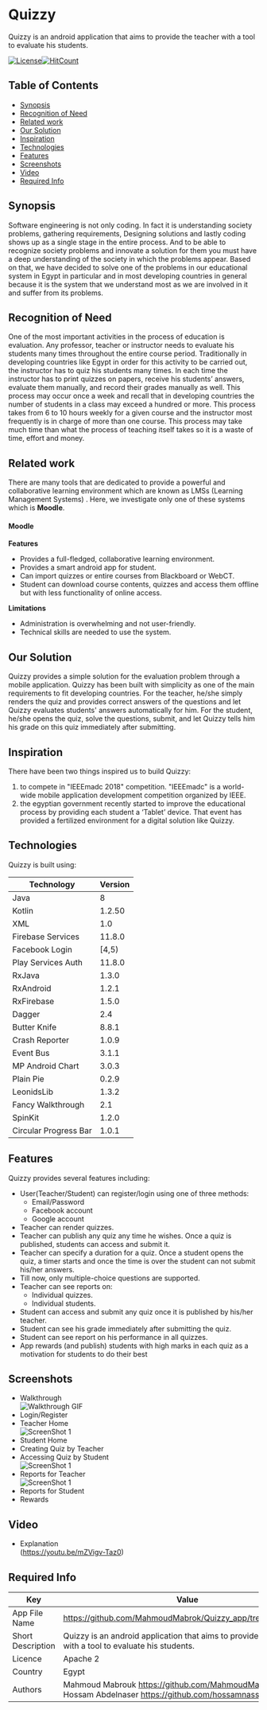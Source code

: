 # Quizzy
Quizzy is an android application that aims to provide the teacher with a tool to evaluate his students.

[![License](https://img.shields.io/hexpm/l/plug.svg)](http://doge.mit-license.org)[![HitCount](http://hits.dwyl.io/MahmoudMabrok/Quizzy_app.svg)](http://hits.dwyl.io/MahmoudMabrok/Quizzy_app)

## Table of Contents
* [Synopsis](#Synopsis)
* [Recognition of Need](#Recognition-of-Need)
* [Related work](#Related-work)
* [Our Solution](#Our-Solution)
* [Inspiration](#Inspiration)
* [Technologies](#Technologies)
* [Features](#Features)
* [Screenshots](#Screenshots)
* [Video](#Video)
* [Required Info](#Required-Info)

## Synopsis
Software engineering is not only coding. In fact it is understanding society problems, gathering requirements, Designing solutions and lastly coding shows up as a single stage in the entire process. And to be able to recognize society problems and innovate a solution for them you must have a deep understanding of the society in which the problems appear. Based on that, we have decided to solve one of the problems in our educational system in Egypt in particular and in most developing countries in general because it is the system that we understand most as we are involved in it and suffer from its problems.

## Recognition of Need
One of the most important activities in the process of education is evaluation. Any professor, teacher or instructor needs to evaluate his students many times throughout the entire course period. Traditionally in developing countries like Egypt in order for this activity to be carried out, the instructor has to quiz his students many times. In each time the instructor has to print quizzes on papers, receive his students’ answers, evaluate them manually, and record their grades manually as well. This process may occur once a week and recall that in developing countries the number of students in a class may exceed a hundred or more. This process takes from 6 to 10 hours weekly for a given course and the instructor most frequently is in charge of more than one course. This process may take much time than what the process of teaching itself takes so it is a waste of time, effort and money.

## Related work
There are many tools that are dedicated to provide a powerful and collaborative learning environment which are known as LMSs (Learning Management Systems) . Here, we investigate only one of these systems which is **Moodle**.

#### Moodle
**Features**
* Provides a full-fledged, collaborative learning environment.
* Provides a smart android app for student.
* Can import quizzes or entire courses from Blackboard or WebCT.
* Student can download course contents, quizzes and access them offline but with less functionality of online access.

**Limitations**
* Administration is overwhelming and not user-friendly.
* Technical skills are needed to use the system.

## Our Solution
Quizzy provides a simple solution for the evaluation problem through a mobile application. Quizzy has been built with simplicity as one of the main requirements to fit developing countries. For the teacher, he/she simply renders the quiz and provides correct answers of the questions and let Quizzy evaluates students' answers automatically for him. For the student, he/she opens the quiz, solve the questions, submit, and let Quizzy tells him his grade on this quiz immediately after submitting. 

## Inspiration
There have been two things inspired us to build Quizzy:
1. to compete in "IEEEmadc 2018" competition. "IEEEmadc" is a world-wide mobile application development competition organized by IEEE.
1. the egyptian government recently started to improve the educational process by providing each student a ‘Tablet’ device. That event has provided a fertilized environment for a digital solution like Quizzy.

## Technologies
Quizzy is built using:

Technology | Version
---------- | -------
Java | 8
Kotlin | 1.2.50 
XML | 1.0
Firebase Services | 11.8.0
Facebook Login | [4,5)
Play Services Auth | 11.8.0
RxJava | 1.3.0
RxAndroid | 1.2.1
RxFirebase | 1.5.0
Dagger | 2.4
Butter Knife | 8.8.1
Crash Reporter | 1.0.9
Event Bus | 3.1.1
MP Android Chart | 3.0.3
Plain Pie | 0.2.9
LeonidsLib | 1.3.2
Fancy Walkthrough | 2.1
SpinKit | 1.2.0
Circular Progress Bar | 1.0.1 

## Features
Quizzy provides several features including:
* User(Teacher/Student) can register/login using one of three methods:
  * Email/Password
  * Facebook account
  * Google account
* Teacher can render quizzes.
* Teacher can publish any quiz any time he wishes. Once a quiz is published, students can access and submit it.
* Teacher can specify a duration for a quiz. Once a student opens the quiz, a timer starts and once the time is over the student can not submit his/her answers.
* Till now, only multiple-choice questions are supported.
* Teacher can see reports on:
  * Individual quizzes.
  * Individual students.
* Student can access and submit any quiz once it is published by his/her teacher.
* Student can see his grade immediately after submitting the quiz.
* Student can see report on his performance in all quizzes.
* App rewards (and publish) students with high marks in each quiz as a motivation for students to do their best

## Screenshots
* Walkthrough<br />
![Walkthrough GIF](https://github.com/MahmoudMabrok/Quizzy_app/blob/master/20181215_163439.gif)
* Login/Register
* Teacher Home <br />
![ScreenShot 1](https://github.com/MahmoudMabrok/Quizzy_app/blob/master/Screenshots/Screenshot_20181215-223603.png)
* Student Home <br />
* Creating Quiz by Teacher
* Accessing Quiz by Student<br />
![ScreenShot 1](https://github.com/MahmoudMabrok/Quizzy_app/blob/master/Screenshots/Screenshot_20181215-224606.png)
* Reports for Teacher<br />
![ScreenShot 1](https://github.com/MahmoudMabrok/Quizzy_app/blob/master/Screenshots/Screenshot_20181215-223541.png)
* Reports for Student
* Rewards

## Video 
* Explanation <br />
(https://youtu.be/mZVigv-Taz0)

## Required Info
Key | Value
--- | -----
App File Name | https://github.com/MahmoudMabrok/Quizzy_app/tree/master/APK 
Short Description | Quizzy is an android application that aims to provide the teacher with a tool to evaluate his students.
Licence | Apache 2
Country | Egypt
Authors | Mahmoud Mabrouk https://github.com/MahmoudMabrok <br /> Hossam Abdelnaser https://github.com/hossamnasser938
